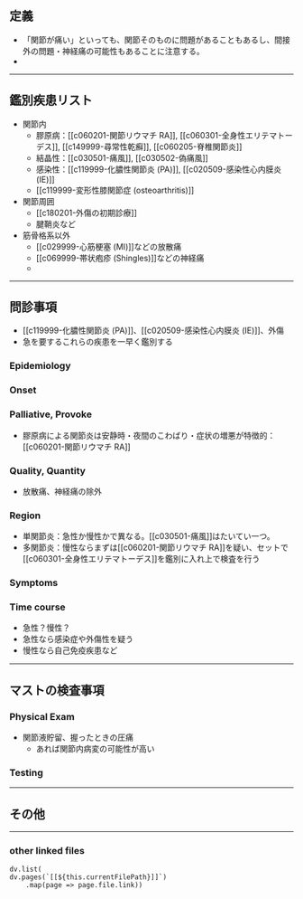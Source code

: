 ## 定義
- 「関節が痛い」といっても、関節そのものに問題があることもあるし、間接外の問題・神経痛の可能性もあることに注意する。
- 
---
## 鑑別疾患リスト
- 関節内
	- 膠原病：[[c060201-関節リウマチ RA]], [[c060301-全身性エリテマトーデス]], [[c149999-尋常性乾癬]], [[c060205-脊椎関節炎]]
	- 結晶性：[[c030501-痛風]], [[c030502-偽痛風]]
	- 感染性：[[c119999-化膿性関節炎 (PA)]], [[c020509-感染性心内膜炎 (IE)]]
	- [[c119999-変形性膝関節症 (osteoarthritis)]]
- 関節周囲
	- [[c180201-外傷の初期診療]]
	- 腱鞘炎など
- 筋骨格系以外
	- [[c029999-心筋梗塞 (MI)]]などの放散痛
	- [[c069999-帯状疱疹 (Shingles)]]などの神経痛
	- 

---
## 問診事項
- [[c119999-化膿性関節炎 (PA)]]、[[c020509-感染性心内膜炎 (IE)]]、外傷
- 急を要するこれらの疾患を一早く鑑別する
### Epidemiology
### Onset
### Palliative, Provoke
- 膠原病による関節炎は安静時・夜間のこわばり・症状の増悪が特徴的：[[c060201-関節リウマチ RA]]
### Quality, Quantity
- 放散痛、神経痛の除外
### Region
- 単関節炎：急性か慢性かで異なる。[[c030501-痛風]]はたいてい一つ。
- 多関節炎：慢性ならまずは[[c060201-関節リウマチ RA]]を疑い、セットで[[c060301-全身性エリテマトーデス]]を鑑別に入れ上で検査を行う
### Symptoms
### Time course
- 急性？慢性？
- 急性なら感染症や外傷性を疑う
- 慢性なら自己免疫疾患など
---
## マストの検査事項
### Physical Exam
- 関節液貯留、握ったときの圧痛
	- あれば関節内病変の可能性が高い
### Testing
---
## その他
---
### other linked files
```dataviewjs
dv.list(
dv.pages(`[[${this.currentFilePath}]]`)
	.map(page => page.file.link))
```
